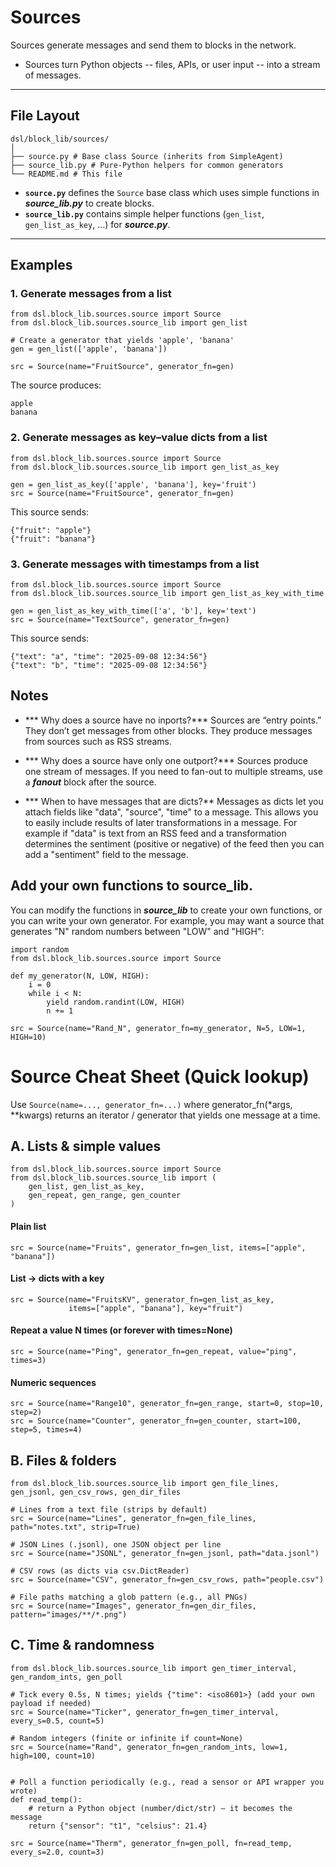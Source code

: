 # Sources

Sources generate messages and send them to blocks in the network.
- Sources turn Python objects -- files, APIs, or user input -- into a stream of messages.

---

## File Layout
```
dsl/block_lib/sources/
│
├── source.py # Base class Source (inherits from SimpleAgent)
├── source_lib.py # Pure-Python helpers for common generators
└── README.md # This file
```

- **`source.py`** defines the  `Source` base class which uses simple functions in ***source_lib.py*** to create blocks.
- **`source_lib.py`** contains simple helper functions (`gen_list`, `gen_list_as_key`, …) for ***source.py***.

---

## Examples

### 1. Generate messages from a list
```
from dsl.block_lib.sources.source import Source
from dsl.block_lib.sources.source_lib import gen_list

# Create a generator that yields 'apple', 'banana'
gen = gen_list(['apple', 'banana'])

src = Source(name="FruitSource", generator_fn=gen)
```

The source produces:
```
apple
banana
```

### 2. Generate messages as key–value dicts from a list
```
from dsl.block_lib.sources.source import Source
from dsl.block_lib.sources.source_lib import gen_list_as_key

gen = gen_list_as_key(['apple', 'banana'], key='fruit')
src = Source(name="FruitSource", generator_fn=gen)
```

This source sends:

```
{"fruit": "apple"}
{"fruit": "banana"}
```

### 3. Generate messages with timestamps from a list
```
from dsl.block_lib.sources.source import Source
from dsl.block_lib.sources.source_lib import gen_list_as_key_with_time

gen = gen_list_as_key_with_time(['a', 'b'], key='text')
src = Source(name="TextSource", generator_fn=gen)
```

This source sends:

```
{"text": "a", "time": "2025-09-08 12:34:56"}
{"text": "b", "time": "2025-09-08 12:34:56"}
```

## Notes

- *** Why does a source have no inports?***
Sources are “entry points.” They don’t get messages from other blocks. They produce messages from sources such as RSS streams.

- *** Why does a source have only one outport?*** 
  Sources produce one stream of messages. If you need to fan-out to multiple streams, use a ***fanout*** block after the source.

- *** When to have messages that are dicts?**
Messages as dicts let you attach fields like "data", "source", "time" to a message. This allows you to easily include results of later transformations in a message. For example if "data" is text from an RSS feed and a transformation determines the sentiment (positive or negative) of the feed then you can add a "sentiment" field to the message.

## Add your own functions to source_lib.

You can modify the functions in ***source_lib*** to create your own functions, or you can write your own generator. For example, you may want a source that generates "N" random numbers between "LOW" and "HIGH":

```
import random
from dsl.block_lib.sources.source import Source

def my_generator(N, LOW, HIGH):
    i = 0
    while i < N:
        yield random.randint(LOW, HIGH)
        n += 1

src = Source(name="Rand_N", generator_fn=my_generator, N=5, LOW=1, HIGH=10)
```

# Source Cheat Sheet (Quick lookup)
Use ``Source(name=..., generator_fn=...)`` where generator_fn(*args, **kwargs) returns an iterator / generator that yields one message at a time.

## A. Lists & simple values

```
from dsl.block_lib.sources.source import Source
from dsl.block_lib.sources.source_lib import (
    gen_list, gen_list_as_key,
    gen_repeat, gen_range, gen_counter
)
```

#### Plain list
```
src = Source(name="Fruits", generator_fn=gen_list, items=["apple", "banana"])
```

#### List → dicts with a key
```
src = Source(name="FruitsKV", generator_fn=gen_list_as_key,
             items=["apple", "banana"], key="fruit")
```

#### Repeat a value N times (or forever with times=None)
```
src = Source(name="Ping", generator_fn=gen_repeat, value="ping", times=3)
```

#### Numeric sequences
```
src = Source(name="Range10", generator_fn=gen_range, start=0, stop=10, step=2)
src = Source(name="Counter", generator_fn=gen_counter, start=100, step=5, times=4)
```


## B. Files & folders

```
from dsl.block_lib.sources.source_lib import gen_file_lines, gen_jsonl, gen_csv_rows, gen_dir_files

# Lines from a text file (strips by default)
src = Source(name="Lines", generator_fn=gen_file_lines, path="notes.txt", strip=True)

# JSON Lines (.jsonl), one JSON object per line
src = Source(name="JSONL", generator_fn=gen_jsonl, path="data.jsonl")

# CSV rows (as dicts via csv.DictReader)
src = Source(name="CSV", generator_fn=gen_csv_rows, path="people.csv")

# File paths matching a glob pattern (e.g., all PNGs)
src = Source(name="Images", generator_fn=gen_dir_files, pattern="images/**/*.png")
```

## C. Time & randomness
```
from dsl.block_lib.sources.source_lib import gen_timer_interval, gen_random_ints, gen_poll

# Tick every 0.5s, N times; yields {"time": <iso8601>} (add your own payload if needed)
src = Source(name="Ticker", generator_fn=gen_timer_interval, every_s=0.5, count=5)

# Random integers (finite or infinite if count=None)
src = Source(name="Rand", generator_fn=gen_random_ints, low=1, high=100, count=10)


# Poll a function periodically (e.g., read a sensor or API wrapper you wrote)
def read_temp():
    # return a Python object (number/dict/str) — it becomes the message
    return {"sensor": "t1", "celsius": 21.4}

src = Source(name="Therm", generator_fn=gen_poll, fn=read_temp, every_s=2.0, count=3)
```